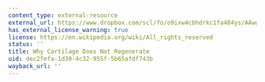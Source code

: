 ```yaml
---
content_type: external-resource
external_url: https://www.dropbox.com/scl/fo/o9ixw4cbhdrkc1fa484ys/AAwgyVLxwASiqvH6hEvKL1c/Supplementary%20Resources/Videos?dl=0&preview=Why+Cartilage+Does+Not+Regenerate%3B+presented+at+the+Jakob+Symposium%2C+Basle%2C+Switzerland%2C+4-1-23+%28Spector%29.mov&rlkey=u2rimyl1s7xeom33sli4jmryz&subfolder_nav_tracking=1
has_external_license_warning: true
license: https://en.wikipedia.org/wiki/All_rights_reserved
status: ''
title: Why Cartilage Does Not Regenerate
uid: dec2fefa-1d30-4c32-955f-5b65afdf743b
wayback_url: ''
---
```

